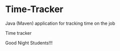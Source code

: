 # Time-Tracker
Java (Maven) application for tracking time on the job

Time tracker

Good Night Students!!!
